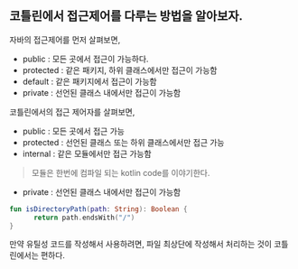 ## 코틀린에서 접근제어를 다루는 방법을 알아보자.

자바의 접근제어를 먼저 살펴보면, 

- public : 모든 곳에서 접근이 가능하다.
- protected : 같은 패키지, 하위 클래스에서만 접근이 가능함
- default : 같은 패키지에서 접근이 가능함
- private : 선언된 클래스 내에서만 접근이 가능함



코틀린에서의 접근 제어자를 살펴보면,

- public : 모든 곳에서 접근 가능
- protected : 선언된 클래스 또는 하위 클래스에서만 접근 가능
- internal : 같은 모듈에서만 접근 가능함
> 모듈은 한번에 컴파일 되는 kotlin code를 이야기한다.
- private : 선언된 클래스 내에서만 접근이 가능함


```kotlin
fun isDirectoryPath(path: String): Boolean {
      return path.endsWith("/")
}
```

만약 유틸성 코드를 작성해서 사용하려면, 파일 최상단에 작성해서 처리하는 것이 코틀린에서는 편하다.




